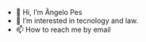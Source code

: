 - 👋 Hi, I’m Ângelo Pes
- 👀 I’m interested in tecnology and law.
- 📫 How to reach me by email

<!---
angelospes/angelospes is a ✨ special ✨ repository because its `README.md` (this file) appears on your GitHub profile.
You can click the Preview link to take a look at your changes.
--->
